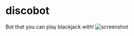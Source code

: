 # discobot
Bot that you can play blackjack with!
![screenshot](https://user-images.githubusercontent.com/43677902/70749739-a19b4080-1d35-11ea-8e7d-582e13c7a821.PNG)
